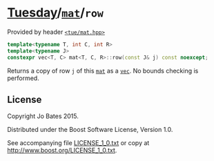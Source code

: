 [Tuesday](../../../README.md)/[`mat`](../../headers/mat.md)/`row`
=================================================================
Provided by header [`<tue/mat.hpp>`](../../headers/mat.md)

```c++
template<typename T, int C, int R>
template<typename J>
constexpr vec<T, C> mat<T, C, R>::row(const J& j) const noexcept;
```

Returns a copy of row `j` of this [`mat`](../../headers/mat.md) as a
[`vec`](../../headers/vec.md). No bounds checking is performed.

License
-------
Copyright Jo Bates 2015.

Distributed under the Boost Software License, Version 1.0.

See accompanying file [LICENSE_1_0.txt](../../../LICENSE_1_0.txt) or copy at
http://www.boost.org/LICENSE_1_0.txt.
